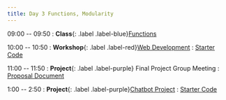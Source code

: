 ```yaml
---
title: Day 3 Functions, Modularity
---
```


09:00 -- 09:50
: **Class**{: .label .label-blue}[Functions](https://docs.google.com/presentation/d/1avIH9PCeGlwEVc7MX07nYapvmq7pSSmteXBSm-kF-7Q/edit?usp=sharing)

10:00 -- 10:50
: **Workshop**{: .label .label-red}[Web Development](https://docs.google.com/presentation/d/1ljiGj0X2DjMKY29h0u3ulu4cWEy-AD879qijfrMgT08/edit?usp=sharing)
  : [Starter Code](https://drive.google.com/drive/folders/1JQa5Wl_Ow265VlSCBRxkqhnBhR80c86b?usp=sharing)

11:00 -- 11:50
: **Project**{: .label .label-purple} Final Project Group Meeting 
  : [Proposal Document](https://docs.google.com/document/d/11TBwAGRlDJgM2Sh149lnjznRf_tPLuh5o1Y4ggepxNQ/edit?usp=sharing)

1:00 -- 2:50
: **Project**{: .label .label-purple}[Chatbot Project](https://docs.google.com/presentation/d/1iTY2zoJFcFV7MlEayz9kqNyy64jGabMi-CuCepL-6qM/edit?usp=sharing)
  : [Starter Code](https://drive.google.com/drive/folders/1qLj0Ek-DsJrLpZpm5a6UiKAFS8R-ZknL?usp=sharing)
